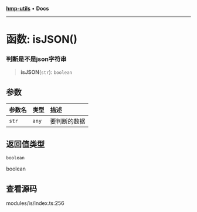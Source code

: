 [**hmp-utils**](../README.md) • **Docs**

***

# 函数: isJSON()

### 判断是不是json字符串

> **isJSON**(`str`): `boolean`

## 参数

| 参数名 | 类型 | 描述 |
| :------ | :------ | :------ |
| `str` | `any` | 要判断的数据 |

## 返回值类型

`boolean`

boolean

## 查看源码

modules/is/index.ts:256
